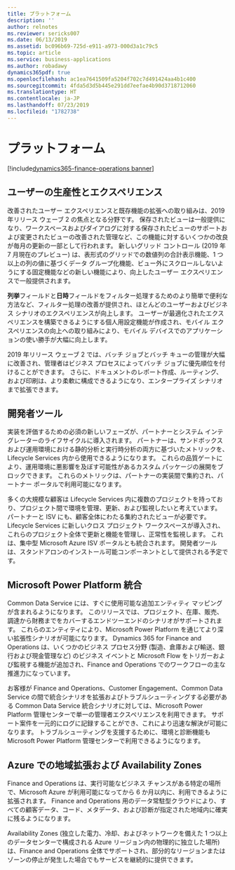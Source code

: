 ```yaml
---
title: プラットフォーム
description: ''
author: relnotes
ms.reviewer: sericks007
ms.date: 06/13/2019
ms.assetid: bc096b69-725d-e911-a973-000d3a1c79c5
ms.topic: article
ms.service: business-applications
ms.author: robadawy
dynamics365pdf: true
ms.openlocfilehash: ac1ea7641509fa5204f702c7d491424aa4b1c400
ms.sourcegitcommit: 4fda5d3d5b445e291dd7eefae4b90d3718712060
ms.translationtype: HT
ms.contentlocale: ja-JP
ms.lasthandoff: 07/23/2019
ms.locfileid: "1782738"
---
```

# <a name="platform"></a>プラットフォーム

[!include[dynamics365-finance-operations banner](../includes/dynamics365-finance-operations.md)]

## <a name="user-productivity-and-experiences"></a>ユーザーの生産性とエクスペリエンス
改善されたユーザー エクスペリエンスと既存機能の拡張への取り組みは、2019 年リリース ウェーブ 2 の焦点となる分野です。 保存されたビューは一般提供になり、ワークスペースおよびダイアログに対する保存されたビューのサポートおよび変更されたビューの改善された管理など、この機能に対するいくつかの改良が毎月の更新の一部として行われます。 新しいグリッド コントロール (2019 年 7 月現在のプレビュー) は、表形式のグリッドでの数値列の合計表示機能、1 つ以上の列の値に基づくデータ グループ化機能、ビュー外にスクロールしないようにする固定機能などの新しい機能により、向上したユーザー エクスペリエンスで一般提供されます。

**列挙**フィールドと**日時**フィールドをフィルター処理するためのより簡単で便利な方法など、フィルター処理の改善が提供され、ほとんどのユーザーおよびビジネス シナリオのエクスペリエンスが向上します。 ユーザーが最適化されたエクスペリエンスを構築できるようにする個人用設定機能が作成され、モバイル エクスペリエンスの向上への取り組みにより、モバイル デバイスでのアプリケーションの使い勝手が大幅に向上します。

2019 年リリース ウェーブ 2 では、バッチ ジョブとバッチ キューの管理が大幅に改善され、管理者はビジネス プロセスによってバッチ ジョブに優先順位を付けることができます。 さらに、ドキュメントのレポート作成、ルーティング、および印刷は、より柔軟に構成できるようになり、エンタープライズ シナリオまで拡張できます。

## <a name="developer-tools"></a>開発者ツール
実装を評価するための必須の新しいフェーズが、パートナーとシステム インテグレーターのライフサイクルに導入されます。 パートナーは、サンドボックスおよび運用環境における静的分析と実行時分析の両方に基づいたメトリックを、Lifecycle Services 内から使用できるようになります。 これらの品質ゲートにより、運用環境に悪影響を及ぼす可能性があるカスタム パッケージの展開をブロックできます。 これらのメトリックは、パートナーの実装間で集約され、パートナー ポータルで利用可能になります。

多くの大規模な顧客は Lifecycle Services 内に複数のプロジェクトを持っており、プロジェクト間で環境を管理、更新、および監視したいと考えています。 パートナーと ISV にも、顧客全体にわたる集約されたビューが必要です。 Lifecycle Services に新しいクロス プロジェクト ワークスペースが導入され、これらのプロジェクト全体で更新と機能を管理し、正常性を監視します。 これは、集中型 Microsoft Azure ISV ポータルとも統合されます。 開発者ツールは、スタンドアロンのインストール可能コンポーネントとして提供される予定です。

## <a name="microsoft-power-platform-integration"></a>Microsoft Power Platform 統合
Common Data Service には、すぐに使用可能な追加エンティティ マッピングが含まれるようになります。 このリリースでは、プロジェクト、在庫、販売、調達から財務までをカバーするエンドツーエンドのシナリオがサポートされます。 これらのエンティティにより、Microsoft Power Platform を通じてより深い拡張性シナリオが可能になります。 Dynamics 365 for Finance and Operations は、いくつかのビジネス プロセス分野 (製造、倉庫および輸送、銀行および現金管理など) のビジネス イベントと Microsoft Flow をトリガーおよび監視する機能が追加され、Finance and Operations でのワークフローの主な推進力になっています。


お客様が Finance and Operations、Customer Engagement、Common Data Service の間で統合シナリオを拡張およびトラブルシューティングする必要がある Common Data Service 統合シナリオに対しては、Microsoft Power Platform 管理センターで単一の管理者エクスペリエンスを利用できます。 サポート案件を一元的にログに記録することができ、これにより迅速な解決が可能になります。 トラブルシューティングを支援するために、環境と診断機能も Microsoft Power Platform 管理センターで利用できるようになります。

## <a name="geo-expansion-and-availability-zones-in-azure"></a>Azure での地域拡張および Availability Zones
Finance and Operations は、実行可能なビジネス チャンスがある特定の場所で、Microsoft Azure が利用可能になってから 6 か月以内に、利用できるように拡張されます。 Finance and Operations 用のデータ常駐型クラウドにより、すべての顧客データ、コード、メタデータ、および診断が指定された地域内に確実に残るようになります。 

Availability Zones (独立した電力、冷却、およびネットワークを備えた 1 つ以上のデータセンターで構成される Azure リージョン内の物理的に独立した場所) は、Finance and Operations 全体でサポートされ、部分的なリージョンまたはゾーンの停止が発生した場合でもサービスを継続的に提供できます。 
